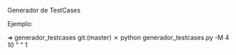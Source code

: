 Generador de TestCases

Ejemplo:

➜  generador_testcases git:(master) ✗ python generador_testcases.py -M 4 10 " " 1





